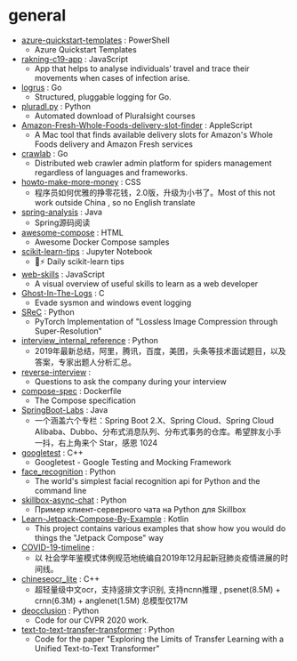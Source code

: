 # general
- [azure-quickstart-templates](https://github.com/Azure/azure-quickstart-templates) : PowerShell
  - Azure Quickstart Templates
- [rakning-c19-app](https://github.com/aranja/rakning-c19-app) : JavaScript
  - App that helps to analyse individuals’ travel and trace their movements when cases of infection arise.
- [logrus](https://github.com/sirupsen/logrus) : Go
  - Structured, pluggable logging for Go.
- [pluradl.py](https://github.com/rojter-tech/pluradl.py) : Python
  - Automated download of Pluralsight courses
- [Amazon-Fresh-Whole-Foods-delivery-slot-finder](https://github.com/ahertel/Amazon-Fresh-Whole-Foods-delivery-slot-finder) : AppleScript
  - A Mac tool that finds available delivery slots for Amazon's Whole Foods delivery and Amazon Fresh services
- [crawlab](https://github.com/crawlab-team/crawlab) : Go
  - Distributed web crawler admin platform for spiders management regardless of languages and frameworks.
- [howto-make-more-money](https://github.com/easychen/howto-make-more-money) : CSS
  - 程序员如何优雅的挣零花钱，2.0版，升级为小书了。Most of this not work outside China , so no English translate
- [spring-analysis](https://github.com/seaswalker/spring-analysis) : Java
  - Spring源码阅读
- [awesome-compose](https://github.com/docker/awesome-compose) : HTML
  - Awesome Docker Compose samples
- [scikit-learn-tips](https://github.com/justmarkham/scikit-learn-tips) : Jupyter Notebook
  - 🤖⚡ Daily scikit-learn tips
- [web-skills](https://github.com/andreasbm/web-skills) : JavaScript
  - A visual overview of useful skills to learn as a web developer
- [Ghost-In-The-Logs](https://github.com/bats3c/Ghost-In-The-Logs) : C
  - Evade sysmon and windows event logging
- [SReC](https://github.com/caoscott/SReC) : Python
  - PyTorch Implementation of "Lossless Image Compression through Super-Resolution"
- [interview_internal_reference](https://github.com/0voice/interview_internal_reference) : Python
  - 2019年最新总结，阿里，腾讯，百度，美团，头条等技术面试题目，以及答案，专家出题人分析汇总。
- [reverse-interview](https://github.com/viraptor/reverse-interview) : 
  - Questions to ask the company during your interview
- [compose-spec](https://github.com/compose-spec/compose-spec) : Dockerfile
  - The Compose specification
- [SpringBoot-Labs](https://github.com/YunaiV/SpringBoot-Labs) : Java
  - 一个涵盖六个专栏：Spring Boot 2.X、Spring Cloud、Spring Cloud Alibaba、Dubbo、分布式消息队列、分布式事务的仓库。希望胖友小手一抖，右上角来个 Star，感恩 1024
- [googletest](https://github.com/google/googletest) : C++
  - Googletest - Google Testing and Mocking Framework
- [face_recognition](https://github.com/ageitgey/face_recognition) : Python
  - The world's simplest facial recognition api for Python and the command line
- [skillbox-async-chat](https://github.com/manchenkoff/skillbox-async-chat) : Python
  - Пример клиент-серверного чата на Python для Skillbox
- [Learn-Jetpack-Compose-By-Example](https://github.com/vinaygaba/Learn-Jetpack-Compose-By-Example) : Kotlin
  - This project contains various examples that show how you would do things the "Jetpack Compose" way
- [COVID-19-timeline](https://github.com/Pratitya/COVID-19-timeline) : 
  - 以 社会学年鉴模式体例规范地统编自2019年12月起新冠肺炎疫情进展的时间线。
- [chineseocr_lite](https://github.com/ouyanghuiyu/chineseocr_lite) : C++
  - 超轻量级中文ocr，支持竖排文字识别, 支持ncnn推理 , psenet(8.5M) + crnn(6.3M) + anglenet(1.5M) 总模型仅17M
- [deocclusion](https://github.com/XiaohangZhan/deocclusion) : Python
  - Code for our CVPR 2020 work.
- [text-to-text-transfer-transformer](https://github.com/google-research/text-to-text-transfer-transformer) : Python
  - Code for the paper "Exploring the Limits of Transfer Learning with a Unified Text-to-Text Transformer"
